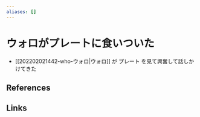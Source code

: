 ```yaml
---
aliases: []
---
```

# ウォロがプレートに食いついた

- [[202202021442-who-ウォロ|ウォロ]] が プレート を見て興奮して話しかけてきた

## References



## Links


